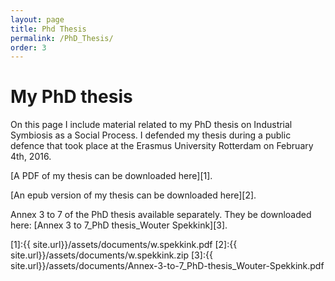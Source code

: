 ```yaml
---
layout: page
title: Phd Thesis
permalink: /PhD_Thesis/
order: 3
---
```

# My PhD thesis
On this page I include material related to my PhD thesis on Industrial Symbiosis as a Social Process. I defended my thesis during a public defence that took place at the Erasmus University Rotterdam on February 4th, 2016.

[A PDF of my thesis can be downloaded here][1].

[An epub version of my thesis can be downloaded here][2].

Annex 3 to 7 of the PhD thesis available separately. They be downloaded here: [Annex 3 to 7_PhD thesis_Wouter Spekkink][3].

[1]:{{ site.url}}/assets/documents/w.spekkink.pdf
[2]:{{ site.url}}/assets/documents/w.spekkink.zip
[3]:{{ site.url}}/assets/documents/Annex-3-to-7_PhD-thesis_Wouter-Spekkink.pdf

